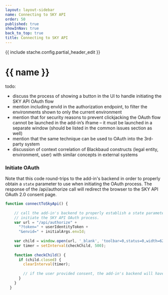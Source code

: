 ```yaml
---
layout: layout-sidebar
name: Connecting to SKY API
order: 50
published: true
showInNav: true
back_to_top: true
title: Connecting to SKY API
---
```

{{ include stache.config.partial_header_edit }}

# {{ name }}

todo:
- discuss the process of showing a button in the UI to handle initiating the SKY API OAuth flow
- mention including envId in the authorization endpoint, to filter the environments shown to only the current environment
- mention that for security reasons to prevent clickjacking the OAuth flow cannot be launched in the add-in’s iframe – it must be launched in a separate window (should be listed in the common issues section as well)
- mention that the same technique can be used to OAuth into the 3rd-party system
- discussion of context correlation of Blackbaud constructs (legal entity, environment, user) with similar concepts in external systems

### Initiate OAuth

Note that this code round-trips to the add-in's backend in order to properly obtain a `state` parameter to use when initiating the OAuth process.  The response of the /api/authorize call will redirect the browser to the SKY API OAuth 2.0 consent page.

```js
function connectToSkyApi() {
 
    // call the add-in's backend to properly establish a state parameter and 
    // initiate the SKY API OAuth process.  
    var url = "/api/authorize" +
      "?token=" + userIdentityToken +
      "&envid=" + initialArgs.envId;
 
    var child = window.open(url, '_blank', 'toolbar=0,status=0,width=625,height=500');
    var timer = setInterval(checkChild, 500);
 
    function checkChild() {
      if (child.closed) {
        clearInterval(timer);
 
        // if the user provided consent, the add-in's backend will have an access token for the user
      }
    }
  }
```